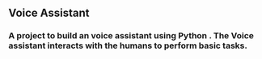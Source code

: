 ## Voice Assistant
### A project to build an voice assistant using Python . The Voice assistant interacts with the humans to perform basic tasks.
